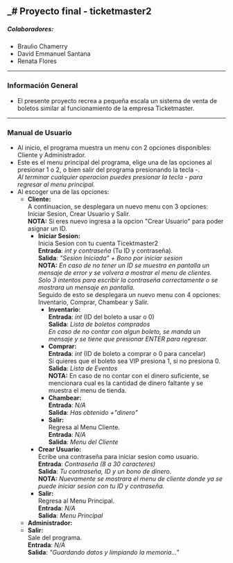 _# Proyecto final - ticketmaster2
---
##### Colaboradores:
- Braulio Chamerry 
- David Emmanuel Santana 
- Renata Flores
---
### Información General
- El presente proyecto recrea a pequeña escala un sistema de venta de boletos similar al funcionamiento de la empresa Ticketmaster. 
---
### Manual de Usuario
- Al inicio, el programa muestra un menu con 2 opciones disponibles: Cliente y Administrador.
- Este es el menu principal del programa, elige una de las opciones al presionar 1 o 2, o bien salir del programa presionando la tecla -. <br>
  _Al terminar cualquier operacion puedes presionar la tecla - para regresar al menu principal._
- Al escoger una de las opciones: <br>
    - __Cliente:__ <br>
    A continuacion, se desplegara un nuevo menu con 3 opciones: Iniciar Sesion, Crear Usuario y Salir. <br>
    __NOTA:__ Si eres nuevo ingresa a la opcion "Crear Usuario" para poder asignar un ID. 
      - __Iniciar Sesion:__  <br>
      Inicia Sesion con tu cuenta Ticektmaster2 <br>
      **Entrada**: *int y contraseña* (Tu ID y contraseña). <br>
      **Salida**: *"Sesion Iniciada" + Bono por iniciar sesion*  <br>
      __NOTA:__ _En caso de no tener un ID se muestra en pantalla un mensaje de error y se volvera a mostrar
      el menu de clientes._ <br>
      _Solo 3 intentos para escribir la contraseña correctamente o se mostrara un mensaje en pantalla._ <br>
      Seguido de esto se desplegara un nuevo menu con 4 opciones: Inventario, Comprar, Chambear y Salir. <br>
        - __Inventario:__ <br>
        **Entrada**: *int* (ID del boleto a usar o 0) <br>
        **Salida**: *Lista de boletos comprados* <br>
        _En caso de no contar con algun boleto, se manda un mensaje y se tiene que presionar ENTER para regresar._
        - __Comprar:__ <br> 
        **Entrada**: *int* (ID de boleto a comprar o 0 para cancelar) <br>
        Si quieres que el boleto sea VIP presiona 1, si no presiona 0. <br>
        **Salida**: *Lista de Eventos* <br>
        __NOTA:__ En caso de no contar con el dinero suficiente, se mencionara cual es la cantidad de dinero faltante
        y se muestra el menu de tienda. <br>
        - __Chambear:__ <br>
        **Entrada**: *N/A* <br>
        **Salida**: *Has obtenido +"dinero"* <br>
        - __Salir:__ <br>
        Regresa al Menu Cliente. <br>
        **Entrada**: *N/A* <br>
        **Salida**: *Menu del Cliente* <br>
      - __Crear Usuario:__ <br>
      Ecribe una contraseña para iniciar sesion como usuario. <br>
      **Entrada**: *Contraseña (8 a 30 caracteres)* <br>
      **Salida**: *Tu contraseña, ID y un bono de dinero.* <br>
      __NOTA:__  _Nuevamente se mostrara el menu de cliente donde ya se puede iniciar sesion con tu ID y contraseña._ <br>
      - __Salir:__ <br>
      Regresa al Menu Principal. <br>
      **Entrada**: *N/A* <br>
      **Salida**: *Menu Principal* <br>
    - __Administrador:__ <br>
    - __Salir:__ <br>
    Sale del programa. <br>
    **Entrada**: *N/A* <br>
    **Salida**: *"Guardando datos y limpiando la memoria..."* <br>
    
      
      
        
  
